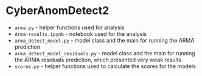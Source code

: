 # CyberAnomDetect2

* `arma.py` - helper functions used for analysis
* `Arma-results.ipynb` - notebook used for the analysis
* `arma_detect_model.py` - model class and the main for running the ARMA prediction
* `arma_detect_model_residuals.py` - model class and the main for running the ARMA residuals
prediction, which presented very weak results
* `scores.py` - helper functions used to calculate the scores for the models